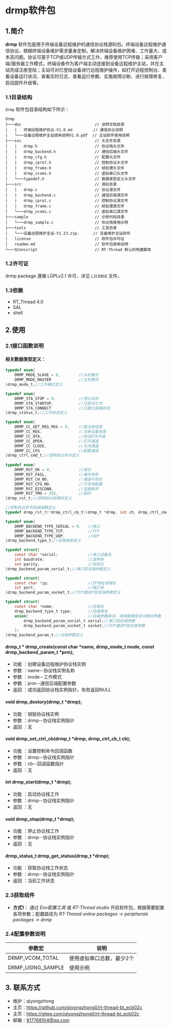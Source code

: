 ﻿# drmp软件包

## 1.简介

**drmp** 软件包是用于终端设备远程维护的通信协议栈源码包。终端设备远程维护通信协议，根据终端设备维护需求量身定制，解决终端设备维护困难、工作量大、成本高问题。协议可基于TCP或UDP传输方式工作，推荐使用TCP传输；采用客户端/服务器工作模式，终端设备作为客户端主动连接到设备远程维护主站，并在主站完成注册登陆；主站可对已登陆设备进行远程维护操作，如打开远程控制台、查看设备运行状况、查看实时日志、查看运行参数、实施故障诊断、进行故障修复、启动固件升级等。

### 1.1目录结构

`drmp` 软件包目录结构如下所示：

``` 
drmp
├───doc                                // 说明文档目录
│   |   终端远程维护协议-V1.0.md         // 通信协议说明
│   └───设备远程维护主站使用说明V1.0.pdf  // 主站软件使用说明
├───inc                                // 头文件目录
│   |   drmp.h                         // 协议栈头文件
│   |   drmp_backend.h                 // 通信后端头文件
│   |   drmp_cfg.h                     // 配置头文件
│   |   drmp_cprot.h                   // 控制协议头文件
│   |   drmp_frame.h                   // 帧处理头文件
│   |   drmp_vcoms.h                   // 虚拟串口头文件
│   └───typedef.h                      // 数据类型定义头文件
├───src                                // 源码目录
│   |   drmp.c                         // 协议源文件
│   |   drmp_backend.c                 // 通信后端源文件
│   |   drmp_cprot.c                   // 控制协议源文件
│   |   drmp_frame.c                   // 帧处理源文件
│   └───drmp_vcoms.c                   // 虚拟串口源文件
├───sample                             // 示例代码目录
│   └───drmp_sample.c                  // 协议栈使用示例
├───tools                              // 工具目录 
│   └───设备远程维护主站-V1.23.zip.      // 设备维护主站软件
│   license                            // 软件包许可证
│   readme.md                          // 软件包使用说明
└───SConscript                         // RT-Thread 默认的构建脚本
```

### 1.2许可证

drmp package 遵循 LGPLv2.1 许可，详见 `LICENSE` 文件。

### 1.3依赖

- RT_Thread 4.0
- SAL
- shell

## 2.使用

### 2.1接口函数说明

#### 相关数据类型定义：
```c
typedef enum{
    DRMP_MODE_SLAVE = 0,        //从机模式
    DRMP_MODE_MASTER            //主机模式
}drmp_mode_t;//工作模式定义

typedef enum{
    DRMP_STA_STOP = 0,          //停止状态
    DRMP_STA_STARTUP,           //已启动工作
    DRMP_STA_CONNECT            //已建立连接状态
}drmp_status_t;//工作状态定义

typedef enum{
    DRMP_CC_GET_REG_MSG = 0,    //取注册信息
    DRMP_CC_REG,                //注册设备信息
    DRMP_CC_OTA,                //启动OTA升级
    DRMP_CC_OPEN,               //打开通道
    DRMP_CC_CLOSE,              //关闭通道
    DRMP_CC_CFG                 //配置通道
}drmp_ctrl_cmd_t;//控制协议命令定义
 
typedef enum{
    DRMP_RST_OK = 0,            //成功
    DRMP_RST_FAIL,              //操作失败
    DRMP_RST_CH_NO,             //通道不存在
    DRMP_RST_CFG_NO,            //不支持配置
    DRMP_RST_DISCONN,           //连接断开
    DRMP_RST_TMO = 255,         //超时
}drmp_rst_t;//控制协议结果码定义

//控制协议命令回调函数定义
typedef drmp_rst_t(*drmp_ctrl_cb_t)(drmp_t *drmp, int ch, drmp_ctrl_cmd_t cmd, void *args);

typedef enum{
    DRMP_BACKEND_TYPE_SERIAL = 0,   //串口
    DRMP_BACKEND_TYPE_TCP,          //TCP
    DRMP_BACKEND_TYPE_UDP,          //UDP
}drmp_backend_type_t;//后端类型定义

typedef struct{
    const char *serial;             //串口设备名
    int baudrate;                   //波特率
    int parity;                     //校验位
}drmp_backend_param_serial_t;//串口型后端参数定义

typedef struct{
    const char *ip;                 //IP地址或域名
    int port;                       //端口号
}drmp_backend_param_socket_t;//TCP或UDP型后端参数定义

typedef struct{
    const char *name;               //后端名
    drmp_backend_type_t type;       //后端类型
    union{                          //后端参数联合，须根据类型访问相应参数
        drmp_backend_param_serial_t serial;//串口型后端参数
        drmp_backend_param_socket_t socket;//TCP或UDP型后端参数
    };
}drmp_backend_param_t;//后端参数定义

```

#### drmp_t * drmp_create(const char *name, drmp_mode_t mode, const drmp_backend_param_t *prm);
- 功能 ：创建设备远程维护协议栈实例
- 参数 ：name--协议栈实例名称
- 参数 ：mode--工作模式
- 参数 ：prm--通信后端配置参数
- 返回 ：成功返回协议栈实例指针，失败返回NULL

#### void drmp_destory(drmp_t *drmp);
- 功能 ：销毁协议栈实例
- 参数 ：drmp--协议栈实例指针
- 返回 ：无

#### void drmp_set_ctrl_cb(drmp_t *drmp, drmp_ctrl_cb_t cb);
- 功能 ：设置控制命令回调函数
- 参数 ：drmp--协议栈实例指针
- 参数 ：cb--回调函数指针
- 返回 ：无

#### int  drmp_start(drmp_t *drmp);
- 功能 ：启动协议栈工作
- 参数 ：drmp--协议栈实例指针
- 返回 ：无

#### void drmp_stop(drmp_t *drmp);
- 功能 ：停止协议栈工作
- 参数 ：drmp--协议栈实例指针
- 返回 ：无

#### drmp_status_t drmp_get_status(drmp_t *drmp);
- 功能 ：获取协议栈工作状态
- 参数 ：drmp--协议栈实例指针
- 返回 ：当前工作状态



### 2.3获取组件

- **方式1：**
通过 *Env配置工具* 或 *RT-Thread studio* 开启软件包，根据需要配置各项参数；配置路径为 *RT-Thread online packages -> peripherals packages -> drmp* 


### 2.4配置参数说明

| 参数宏 | 说明 |
| ---- | ---- |
| DRMP_VCOM_TOTAL       | 使用虚拟串口总数，最少2个
| DRMP_USING_SAMPLE     | 使用示例


## 3. 联系方式

* 维护：qiyongzhong
* 主页：https://github.com/qiyongzhong0/rt-thread-bt_ecb02c
* 主页：https://gitee.com/qiyongzhong0/rt-thread-bt_ecb02c
* 邮箱：917768104@qq.com
